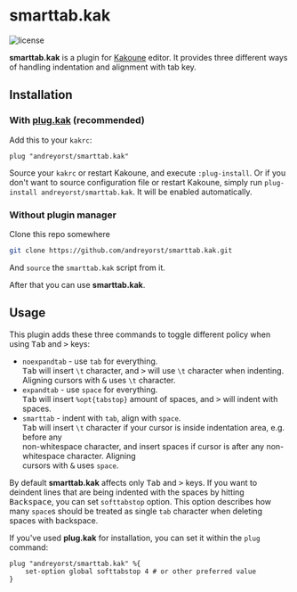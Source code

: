# smarttab.kak
![license](https://img.shields.io/github/license/andreyorst/smarttab.kak.svg)

**smarttab.kak** is a plugin for [Kakoune](https://github.com/mawww/kakoune) editor.
It provides three different ways of handling indentation and alignment with tab key.

## Installation

### With [plug.kak](https://github.com/andreyorst/plug.kak) (recommended)
Add this to your `kakrc`:
```kak
plug "andreyorst/smarttab.kak"
```
Source your `kakrc` or restart Kakoune, and execute `:plug-install`. Or if you don't want
to source configuration file or restart Kakoune, simply run `plug-install andreyorst/smarttab.kak`.
It will be enabled automatically.

### Without plugin manager

Clone this repo somewhere
```sh
git clone https://github.com/andreyorst/smarttab.kak.git
```

And `source` the `smarttab.kak` script from it.

After that you can use **smarttab.kak**.

## Usage

This plugin adds these three commands to toggle different policy when using <kbd>Tab</kbd> and <kbd>></kbd> keys: 
* `noexpandtab` - use `tab` for everything.  
  <kbd>Tab</kbd> will insert `\t` character, and <kbd>></kbd> will use `\t` character when indenting.  
  Aligning cursors with <kbd>&</kbd> uses `\t` character.
* `expandtab` - use `space` for everything.  
  <kbd>Tab</kbd> will insert `%opt{tabstop}` amount of spaces, and <kbd>></kbd> will indent with spaces.
* `smarttab` - indent with `tab`, align with `space`.  
  <kbd>Tab</kbd> will insert `\t` character if your cursor is inside indentation area, e.g. before any  
  non-whitespace character, and insert spaces if cursor is after any non-whitespace character. Aligning  
  cursors with <kbd>&</kbd> uses `space`.

By default **smarttab.kak** affects only <kbd>Tab</kbd> and <kbd>></kbd> keys. If you want to deindent
lines that are being indented with the spaces by hitting <kbd>Backspace</kbd>, you can set `softtabstop`
option. This option describes how many `space`s should be treated as single `tab` character when deleting
spaces with backspace.

If you've used **plug.kak** for installation, you can set it within the `plug` command:
```kak
plug "andreyorst/smarttab.kak" %{
    set-option global softtabstop 4 # or other preferred value
}
```

